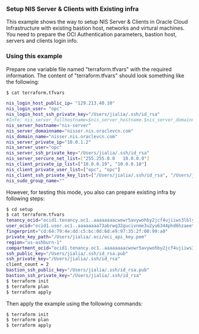 ### Setup NIS Server & Clients with Existing infra
This example shows the way to setup NIS Server & Clients in Oracle Cloud Infrastructure with existing bastion host, networks and virtural machines.
You need to prepare the OCI Authentication parameters, bastion host, servers and clients login info.

### Using this example
Prepare one variable file named "terraform.tfvars" with the required information. The content of "terraform.tfvars" should look something like the following:
```bash
$ cat terraform.tfvars

nis_login_host_public_ip= "129.213.40.10"
nis_login_user= "opc"
nis_login_host_ssh_private_key="/Users/jialia/.ssh/id_rsa"
#Info: nis_server_fullhostname=$nis_server_hostname.$nis_server_domainname
nis_server_hostname="nis-server"
nis_server_domainname="nisser.nis.oraclevcn.com"
nis_domain_name="nisser.nis.oraclevcn.com"
nis_server_private_ip="10.0.1.2"
nis_server_user="opc"
nis_server_ssh_private_key="/Users/jialia/.ssh/id_rsa"
nis_server_sercure_net_list=["255.255.0.0   10.0.0.0"]
nis_client_private_ip_list=["10.0.0.19", "10.0.0.18"]
nis_client_private_user_list=["opc", "opc"]
nis_client_ssh_private_key_list=["/Users/jialia/.ssh/id_rsa", "/Users/jialia/.ssh/id_rsa"]
nis_sudo_group_name=""
```
However, for testing this mode, you also can prepare existing infra by following steps:
```bash
$ cd setup
$ cat terraform.tfvars
tenancy_ocid="ocid1.tenancy.oc1..aaaaaaaacwowr5avywohby2jcf4ujiiws3lblyrbazdfyyqdqzoe7qdcwfgq"
user_ocid="ocid1.user.oc1..aaaaaaaa73abrwq32gucivnme3u2yu6344phd6hzaeetgshi4gsx3nod4lfq"
fingerprint="cd:64:79:4e:dd:c5:bc:0d:6d:e9:97:35:2f:00:99:a0"
private_key_path="/Users/jialia/.oci/oci_api_key.pem"
region="us-ashburn-1"
compartment_ocid="ocid1.tenancy.oc1..aaaaaaaacwowr5avywohby2jcf4ujiiws3lblyrbazdfyyqdqzoe7qdcwfgq"
ssh_public_key="/Users/jialia/.ssh/id_rsa.pub"
ssh_private_key="/Users/jialia/.ssh/id_rsa"
client_count = 2
bastion_ssh_public_key="/Users/jialia/.ssh/id_rsa.pub"
bastion_ssh_private_key="/Users/jialia/.ssh/id_rsa"
$ terraform init
$ terraform plan
$ terraform apply
```
Then apply the example using the following commands:
```bash
$ terraform init
$ terraform plan
$ terraform apply
```
